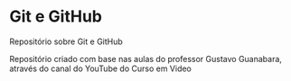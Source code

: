 # Git e GitHub
 Repositório sobre Git e GitHub

Repositório criado com base nas aulas do professor Gustavo Guanabara, através do canal do YouTube do Curso em Video
